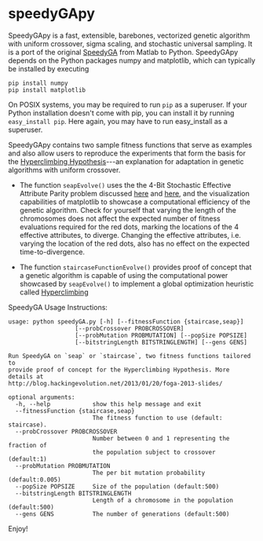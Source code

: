 speedyGApy
==========

SpeedyGApy is a fast, extensible, barebones, vectorized genetic algorithm with uniform crossover, sigma scaling, and stochastic universal sampling. It is a port of the original [SpeedyGA](http://www.mathworks.com/matlabcentral/fileexchange/15164) from Matlab to Python. SpeedyGApy depends on the Python packages numpy and matplotlib, which can typically be installed by executing 

    pip install numpy 
    pip install matplotlib

On POSIX systems, you may be required to run `pip` as a superuser. If your Python installation doesn't come with pip, you can install it by running `easy_install pip`. Here again, you may have to run easy_install as a superuser.

SpeedyGApy contains two sample fitness functions that serve as examples and also allow users to reproduce the experiments that form the basis for the [Hyperclimbing Hypothesis](http://s3.amazonaws.com/burjorjee/www/hyperclimbing_hypothesis_2013.pdf)---an explanation for adaptation in genetic algorithms with uniform crossover.

+ The function `seapEvolve()` uses the the 4-Bit Stochastic Effective Attribute Parity problem discussed [here](http://blog.hackingevolution.net/2013/01/20/foga-2013-slides/) and [here](http://blog.hackingevolution.net/2009/06/29/red-dots-blue-dots/), and the visualization capabilities of matplotlib to showcase a computational efficiency of the genetic algorithm. Check for yourself that varying the length of the chromosomes does not affect the expected number of fitness evaluations required for the red dots, marking the locations of the 4 effective attributes, to diverge. Changing the effective attributes, i.e. varying the location of the red dots, also has no effect on the expected time-to-divergence. 

+ The function `staircaseFunctionEvolve()` provides proof of concept that a genetic algorithm is capable of using the computational power showcased by `seapEvolve()` to implement a global optimization heuristic called [Hyperclimbing](http://s3.amazonaws.com/burjorjee/www/hyperclimbing_hypothesis_2013.pdf)

SpeedyGA Usage Instructions:

    usage: python speedyGA.py [-h] [--fitnessFunction {staircase,seap}]
                       [--probCrossover PROBCROSSOVER]
                       [--probMutation PROBMUTATION] [--popSize POPSIZE]
                       [--bitstringLength BITSTRINGLENGTH] [--gens GENS]
    
    Run SpeedyGA on `seap` or `staircase`, two fitness functions tailored to
    provide proof of concept for the Hyperclimbing Hypothesis. More details at
    http://blog.hackingevolution.net/2013/01/20/foga-2013-slides/
    
    optional arguments:
      -h, --help            show this help message and exit
      --fitnessFunction {staircase,seap}
                            The fitness function to use (default: staircase).
      --probCrossover PROBCROSSOVER
                            Number between 0 and 1 representing the fraction of
                            the population subject to crossover (default:1)
      --probMutation PROBMUTATION
                            The per bit mutation probability (default:0.005)
      --popSize POPSIZE     Size of the population (default:500)
      --bitstringLength BITSTRINGLENGTH
                            Length of a chromosome in the population (default:500)
      --gens GENS           The number of generations (default:500)
      
Enjoy!<br/>
